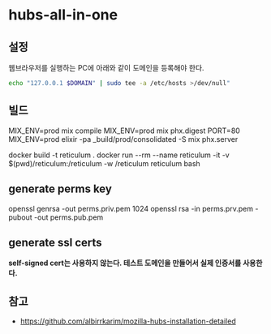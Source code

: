 # hubs-all-in-one

## 설정

웹브라우저를 실행하는 PC에 아래와 같이 도메인을 등록해야 한다.

```bash
echo "127.0.0.1 $DOMAIN" | sudo tee -a /etc/hosts >/dev/null"
```

## 빌드

MIX_ENV=prod mix compile
MIX_ENV=prod mix phx.digest
PORT=80 MIX_ENV=prod elixir -pa \_build/prod/consolidated -S mix phx.server

docker build -t reticulum .
docker run --rm --name reticulum -it -v $(pwd)/reticulum:/reticulum -w /reticulum reticulum bash

## generate perms key

openssl genrsa -out perms.priv.pem 1024
openssl rsa -in perms.prv.pem -pubout -out perms.pub.pem

## generate ssl certs

**self-signed cert는 사용하지 않는다. 테스트 도메인을 만들어서 실제 인증서를 사용한다.**

## 참고

- https://github.com/albirrkarim/mozilla-hubs-installation-detailed
